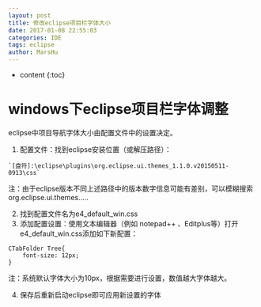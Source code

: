 ```yaml
---
layout: post
title: 修改eclipse项目栏字体大小
date: 2017-01-08 22:55:03
categories: IDE
tags: eclipse
author: MarsHu
---
```


* content
{:toc}

# windows下eclipse项目栏字体调整 #
eclipse中项目导航字体大小由配置文件中的设置决定。

1. 配置文件：找到eclipse安装位置（或解压路径）：
```
`[盘符]:\eclipse\plugins\org.eclipse.ui.themes_1.1.0.v20150511-0913\css`
```
注：由于eclipse版本不同上述路径中的版本数字信息可能有差别，可以模糊搜索org.eclipse.ui.themes.....




2. 找到配置文件名为e4_default_win.css
3. 添加配置设置：使用文本编辑器（例如 notepad++ 、Editplus等）打开e4_default_win.css添加如下新配置：
```
CTabFolder Tree{
    font-size: 12px;
}
```
注：系统默认字体大小为10px，根据需要进行设置，数值越大字体越大。

4. 保存后重新启动eclipse即可应用新设置的字体